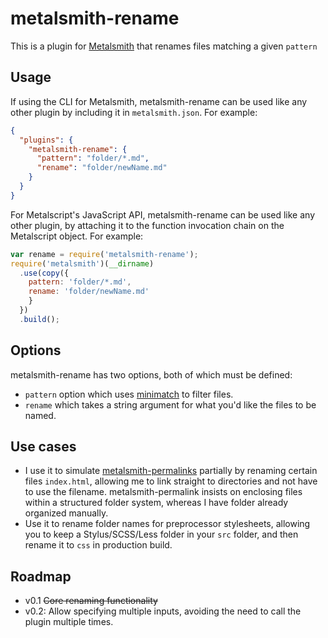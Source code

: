 # metalsmith-rename

This is a plugin for [Metalsmith](http://www.metalsmith.io) that renames files matching a given `pattern`

##  Usage

If using the CLI for Metalsmith, metalsmith-rename can be used like any other plugin by including it in `metalsmith.json`.  For example:

```json
{
  "plugins": {
    "metalsmith-rename": {
      "pattern": "folder/*.md",
      "rename": "folder/newName.md"
    }
  }
}
```

For Metalscript's JavaScript API, metalsmith-rename can be used like any other plugin, by attaching it to the function invocation chain on the Metalscript object.  For example:

```js
var rename = require('metalsmith-rename');
require('metalsmith')(__dirname)
  .use(copy({
    pattern: 'folder/*.md',
    rename: 'folder/newName.md'
    }
  })
  .build();
```

## Options

metalsmith-rename has two options, both of which must be defined:
- `pattern` option which uses [minimatch](https://github.com/isaacs/minimatch) to filter files.
- `rename` which takes a string argument for what you'd like the files to be named.

## Use cases
- I use it to simulate [metalsmith-permalinks](https://github.com/segmentio/metalsmith-permalinks) partially by renaming certain files `index.html`, allowing me to link straight to directories and not have to use the filename. metalsmith-permalink insists on enclosing files within a structured folder system, whereas I have folder already organized manually.
- Use it to rename folder names for preprocessor stylesheets, allowing you to keep a Stylus/SCSS/Less folder in your `src` folder, and then rename it to `css` in production build.



## Roadmap
- v0.1 ~~Core renaming functionality~~
- v0.2: Allow specifying multiple inputs, avoiding the need to call the plugin multiple times.
